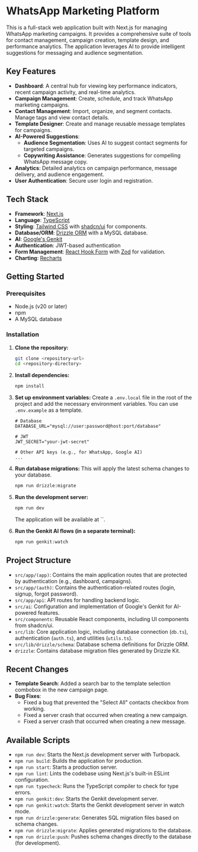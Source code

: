 # WhatsApp Marketing Platform

This is a full-stack web application built with Next.js for managing WhatsApp marketing campaigns. It provides a comprehensive suite of tools for contact management, campaign creation, template design, and performance analytics. The application leverages AI to provide intelligent suggestions for messaging and audience segmentation.

## Key Features

- **Dashboard**: A central hub for viewing key performance indicators, recent campaign activity, and real-time analytics.
- **Campaign Management**: Create, schedule, and track WhatsApp marketing campaigns.
- **Contact Management**: Import, organize, and segment contacts. Manage tags and view contact details.
- **Template Designer**: Create and manage reusable message templates for campaigns.
- **AI-Powered Suggestions**:
  - **Audience Segmentation**: Uses AI to suggest contact segments for targeted campaigns.
  - **Copywriting Assistance**: Generates suggestions for compelling WhatsApp message copy.
- **Analytics**: Detailed analytics on campaign performance, message delivery, and audience engagement.
- **User Authentication**: Secure user login and registration.

## Tech Stack

- **Framework**: [Next.js](https://nextjs.org/)
- **Language**: [TypeScript](https://www.typescriptlang.org/)
- **Styling**: [Tailwind CSS](https://tailwindcss.com/) with [shadcn/ui](https://ui.shadcn.com/) for components.
- **Database/ORM**: [Drizzle ORM](https://orm.drizzle.team/) with a MySQL database.
- **AI**: [Google's Genkit](https://firebase.google.com/docs/genkit)
- **Authentication**: JWT-based authentication
- **Form Management**: [React Hook Form](https://react-hook-form.com/) with [Zod](https://zod.dev/) for validation.
- **Charting**: [Recharts](https://recharts.org/)

## Getting Started

### Prerequisites

- Node.js (v20 or later)
- npm
- A MySQL database

### Installation

1.  **Clone the repository:**

    ```bash
    git clone <repository-url>
    cd <repository-directory>
    ```

2.  **Install dependencies:**

    ```bash
    npm install
    ```

3.  **Set up environment variables:**
    Create a `.env.local` file in the root of the project and add the necessary environment variables. You can use `.env.example` as a template.

    ```
    # Database
    DATABASE_URL="mysql://user:password@host:port/database"

    # JWT
    JWT_SECRET="your-jwt-secret"

    # Other API keys (e.g., for WhatsApp, Google AI)
    ...
    ```

4.  **Run database migrations:**
    This will apply the latest schema changes to your database.

    ```bash
    npm run drizzle:migrate
    ```

5.  **Run the development server:**

    ```bash
    npm run dev
    ```

    The application will be available at ``.

6.  **Run the Genkit AI flows (in a separate terminal):**
    ```bash
    npm run genkit:watch
    ```

## Project Structure

- `src/app/(app)`: Contains the main application routes that are protected by authentication (e.g., dashboard, campaigns).
- `src/app/(auth)`: Contains the authentication-related routes (login, signup, forgot password).
- `src/app/api`: API routes for handling backend logic.
- `src/ai`: Configuration and implementation of Google's Genkit for AI-powered features.
- `src/components`: Reusable React components, including UI components from shadcn/ui.
- `src/lib`: Core application logic, including database connection (`db.ts`), authentication (`auth.ts`), and utilities (`utils.ts`).
- `src/lib/drizzle/schema`: Database schema definitions for Drizzle ORM.
- `drizzle`: Contains database migration files generated by Drizzle Kit.

## Recent Changes

- **Template Search**: Added a search bar to the template selection combobox in the new campaign page.
- **Bug Fixes**:
  - Fixed a bug that prevented the "Select All" contacts checkbox from working.
  - Fixed a server crash that occurred when creating a new campaign.
  - Fixed a server crash that occurred when creating a new message.

## Available Scripts

- `npm run dev`: Starts the Next.js development server with Turbopack.
- `npm run build`: Builds the application for production.
- `npm run start`: Starts a production server.
- `npm run lint`: Lints the codebase using Next.js's built-in ESLint configuration.
- `npm run typecheck`: Runs the TypeScript compiler to check for type errors.
- `npm run genkit:dev`: Starts the Genkit development server.
- `npm run genkit:watch`: Starts the Genkit development server in watch mode.
- `npm run drizzle:generate`: Generates SQL migration files based on schema changes.
- `npm run drizzle:migrate`: Applies generated migrations to the database.
- `npm run drizzle:push`: Pushes schema changes directly to the database (for development).
